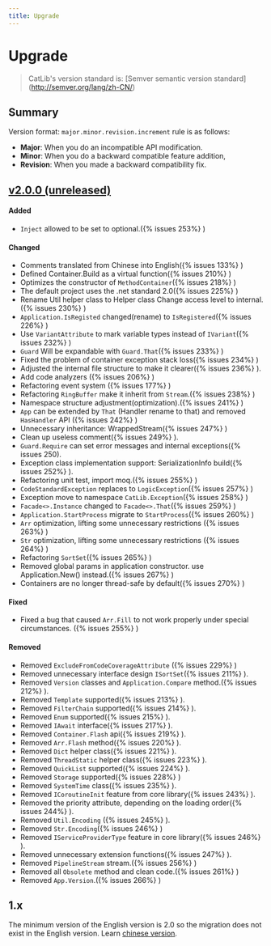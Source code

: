 ```yaml
---
title: Upgrade
---
```


# Upgrade

> CatLib's version standard is: [Semver semantic version standard] (http://semver.org/lang/zh-CN/)

## Summary

Version format: `major.minor.revision.increment` rule is as follows:

- **Major**: When you do an incompatible API modification.
- **Minor**: When you do a backward compatible feature addition,
- **Revision**: When you made a backward compatibility fix.

## [v2.0.0 (unreleased)](https://github.com/CatLib/Core/releases/tag/v2.0.0)

#### Added

- `Inject` allowed to be set to optional.({% issues 253%} )

#### Changed

- Comments translated from Chinese into English({% issues 133%} )
- Defined Container.Build as a virtual function({% issues 210%} )
- Optimizes the constructor of `MethodContainer`({% issues 218%} )
- The default project uses the .net standard 2.0({% issues 225%} )
- Rename Util helper class to Helper class Change access level to internal.({% issues 230%} )
- `Application.IsRegisted` changed(rename) to `IsRegistered`({% issues 226%} ) 
- Use `VariantAttribute` to mark variable types instead of `IVariant`({% issues 232%} )
- `Guard` Will be expandable with `Guard.That`({% issues 233%} )
- Fixed the problem of container exception stack loss({% issues 234%} )
- Adjusted the internal file structure to make it clearer({% issues 236%} ).
- Add code analyzers ({% issues 206%} )
- Refactoring event system ({% issues 177%} )
- Refactoring `RingBuffer` make it inherit from `Stream`.({% issues 238%} )
- Namespace structure adjustment(optimization).({% issues 241%} )
- `App` can be extended by `That` (Handler rename to that) and removed `HasHandler` API ({% issues 242%} )
- Unnecessary inheritance: WrappedStream({% issues 247%} )
- Clean up useless comment({% issues 249%} ).
- `Guard.Require` can set error messages and internal exceptions({% issues 250).
- Exception class implementation support: SerializationInfo build({% issues 252%} ).
- Refactoring unit test, import moq.({% issues 255%} )
- `CodeStandardException` replaces to `LogicException`({% issues 257%} )
- Exception move to namespace `CatLib.Exception`({% issues 258%} )
- `Facade<>.Instance` changed to `Facade<>.That`({% issues 259%} )
- `Application.StartProcess` migrate to `StartProcess`({% issues 260%} )
- `Arr` optimization, lifting some unnecessary restrictions ({% issues 263%} )
- `Str` optimization, lifting some unnecessary restrictions ({% issues 264%} )
- Refactoring `SortSet`({% issues 265%} )
- Removed global params in application constructor. use Application.New() instead.({% issues 267%} )
- Containers are no longer thread-safe by default({% issues 270%} )

#### Fixed

- Fixed a bug that caused `Arr.Fill` to not work properly under special circumstances. ({% issues 255%} )

#### Removed

- Removed `ExcludeFromCodeCoverageAttribute` ({% issues 229%} )
- Removed unnecessary interface design `ISortSet`({% issues 211%} ).
- Removed `Version` classes and `Application.Compare` method.({% issues 212%} ).
- Removed `Template`  supported({% issues 213%} ).
- Removed `FilterChain` supported({% issues 214%} ).
- Removed `Enum` supported({% issues 215%} ).
- Removed `IAwait` interface({% issues 217%} ).
- Removed `Container.Flash`  api({% issues 219%} ).
- Removed `Arr.Flash` method({% issues 220%} ).
- Removed `Dict` helper class({% issues 221%} ).
- Removed `ThreadStatic` helper class({% issues 223%} ).
- Removed `QuickList` supported({% issues 224%} ).
- Removed `Storage` supported({% issues 228%} )
- Removed `SystemTime` class({% issues 235%} ).
- Removed `ICoroutineInit` feature from core library({% issues 243%} ).
- Removed the priority attribute, depending on the loading order({% issues 244%} ).
- Removed `Util.Encoding` ({% issues 245%} ).
- Removed `Str.Encoding`({% issues 246%} )
- Removed `IServiceProviderType` feature in core library({% issues 246%} ).
- Removed unnecessary extension functions({% issues 247%} ).
- Removed `PipelineStream` stream.({% issues 256%} )
- Removed all `Obsolete` method and clean code.({% issues 261%} )
- Removed `App.Version`.({% issues 266%} )

## 1.x

The minimum version of the English version is 2.0 so the migration does not exist in the English version. Learn [chinese version](https://zh.catlib.io).